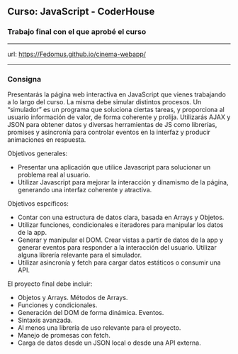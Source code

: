 ## Curso: JavaScript - CoderHouse

### Trabajo final con el que aprobé el curso

***

url: https://Fedomus.github.io/cinema-webapp/

***

### Consigna

Presentarás la página web interactiva en JavaScript que vienes trabajando a lo largo del curso. La misma debe simular distintos procesos. Un “simulador” es un programa que soluciona ciertas tareas, y proporciona al usuario información de valor, de forma coherente y prolija. Utilizarás AJAX y JSON para obtener datos y diversas herramientas de JS como librerías, promises y asincronía para controlar eventos en la interfaz y producir animaciones en respuesta.

Objetivos generales: 
  - Presentar una aplicación que utilice Javascript para solucionar un problema real al usuario.
  - Utilizar Javascript para mejorar la interacción y dinamismo de la página, generando una interfaz coherente y atractiva.

Objetivos espcíficos: 
  - Contar con una estructura de datos clara, basada en Arrays y Objetos.
  - Utilizar funciones, condicionales e iteradores para manipular los datos de la app.
  - Generar y manipular el DOM. Crear vistas a partir de datos de la app y generar eventos para responder a la interacción del usuario. Utilizar alguna librería relevante para el simulador.
  - Utilizar asincronía y fetch para cargar datos estáticos o consumir una API.

El proyecto final debe incluir: 
  - Objetos y Arrays. Métodos de Arrays.
  - Funciones y condicionales.
  - Generación del DOM de forma dinámica. Eventos.
  - Sintaxis avanzada.
  - Al menos una librería de uso relevante para el proyecto.
  - Manejo de promesas con fetch. 
  - Carga de datos desde un JSON local o desde una API externa.


